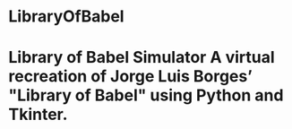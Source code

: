 # LibraryOfBabel
# Library of Babel Simulator  A virtual recreation of Jorge Luis Borges’ "Library of Babel" using Python and Tkinter.
